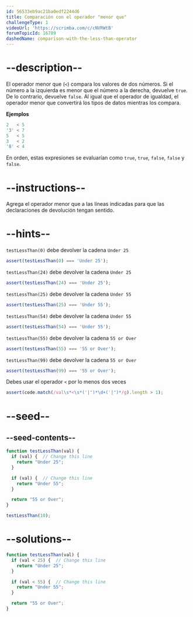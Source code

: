 ```yaml
---
id: 56533eb9ac21ba0edf2244d6
title: Comparación con el operador "menor que"
challengeType: 1
videoUrl: 'https://scrimba.com/c/cNVRWtB'
forumTopicId: 16789
dashedName: comparison-with-the-less-than-operator
---
```


# --description--

El operador menor que (`<`) compara los valores de dos números. Si el número a la izquierda es menor que el número a la derecha, devuelve `true`. De lo contrario, devuelve `false`. Al igual que el operador de igualdad, el operador menor que convertirá los tipos de datos mientras los compara.

**Ejemplos**

```js
2   < 5
'3' < 7
5   < 5
3   < 2
'8' < 4
```

En orden, estas expresiones se evaluarían como `true`, `true`, `false`, `false` y `false`.

# --instructions--

Agrega el operador menor que a las líneas indicadas para que las declaraciones de devolución tengan sentido.

# --hints--

`testLessThan(0)` debe devolver la cadena `Under 25`

```js
assert(testLessThan(0) === 'Under 25');
```

`testLessThan(24)` debe devolver la cadena `Under 25`

```js
assert(testLessThan(24) === 'Under 25');
```

`testLessThan(25)` debe devolver la cadena `Under 55`

```js
assert(testLessThan(25) === 'Under 55');
```

`testLessThan(54)` debe devolver la cadena `Under 55`

```js
assert(testLessThan(54) === 'Under 55');
```

`testLessThan(55)` debe devolver la cadena `55 or Over`

```js
assert(testLessThan(55) === '55 or Over');
```

`testLessThan(99)` debe devolver la cadena `55 or Over`

```js
assert(testLessThan(99) === '55 or Over');
```

Debes usar el operador `<` por lo menos dos veces

```js
assert(code.match(/val\s*<\s*('|")*\d+('|")*/g).length > 1);
```

# --seed--

## --seed-contents--

```js
function testLessThan(val) {
  if (val) {  // Change this line
    return "Under 25";
  }

  if (val) {  // Change this line
    return "Under 55";
  }

  return "55 or Over";
}

testLessThan(10);
```

# --solutions--

```js
function testLessThan(val) {
  if (val < 25) {  // Change this line
    return "Under 25";
  }

  if (val < 55) {  // Change this line
    return "Under 55";
  }

  return "55 or Over";
}
```
